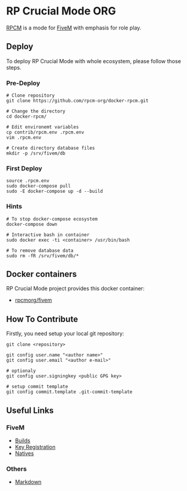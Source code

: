 # RP Crucial Mode ORG

[RPCM](https://github.com/rpcm-org) is a mode for [FiveM](https://github.com/kanersps/essentialmode) with emphasis for role play.

## Deploy

To deploy RP Crucial Mode with whole ecosystem, please follow those steps.

### Pre-Deploy

    # Clone repository
    git clone https://github.com/rpcm-org/docker-rpcm.git

    # Change the directory
    cd docker-rpcm/

    # Edit environemt variables
    cp contrib/rpcm.env .rpcm.env
    vim .rpcm.env

    # Create directory database files
    mkdir -p /srv/fivem/db

### First Deploy

    source .rpcm.env
    sudo docker-compose pull
    sudo -E docker-compose up -d --build

### Hints

    # To stop docker-compose ecosystem
    docker-compose down

    # Interactive bash in container
    sudo docker exec -ti <container> /usr/bin/bash

    # To remove database data
    sudo rm -fR /srv/fivem/db/*

## Docker containers

RP Crucial Mode project provides this docker container:
* [rpcmorg/fivem](https://hub.docker.com/r/rpcmorg/fivem/)

## How To Contribute

Firstly, you need setup your local git repository:

    git clone <repository>

    git config user.name "<author name>"
    git config user.email "<author e-mail>"

    # optionaly
    git config user.signingkey <public GPG key>

    # setup commit template
    git config commit.template .git-commit-template

## Useful Links

### FiveM
* [Builds](http://runtime.fivem.net/artifacts/fivem/build_proot_linux/master/)
* [Key Registration](https://keymaster.fivem.net/)
* [Natives](https://runtime.fivem.net/doc/natives/)

### Others
* [Markdown](https://guides.github.com/features/mastering-markdown/)
